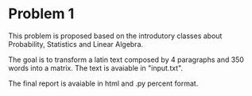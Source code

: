 # Problem 1

This problem is proposed based on the introdutory classes about Probability, Statistics and Linear Algebra.

The goal is to transform a latin text composed by 4 paragraphs and 350 words into a matrix. The text is avaiable in "input.txt".

The final report is avaiable in html and .py percent format.


